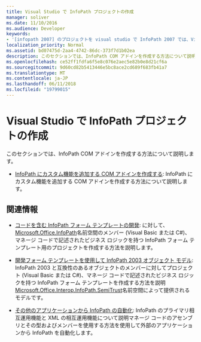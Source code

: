 ```yaml
---
title: Visual Studio で InfoPath プロジェクトの作成
manager: soliver
ms.date: 11/10/2016
ms.audience: Developer
keywords:
- '[infopath 2007] のプロジェクトを visual studio で InfoPath 2007 では、Visual Studio でプロジェクトを作成する作成します。'
localization_priority: Normal
ms.assetid: bd07475d-2aa4-4742-86dc-373f7d1b02ea
description: このセクションでは、InfoPath COM アドインを作成する方法について説明します。
ms.openlocfilehash: ce52ff1fdfa6f5e8c076e2aec5e82b0e8d21cf6a
ms.sourcegitcommit: 9d60cd82b5413446e5bc8ace2cd689f683fb41a7
ms.translationtype: MT
ms.contentlocale: ja-JP
ms.lasthandoff: 06/11/2018
ms.locfileid: "19799015"
---
```

# <a name="creating-infopath-projects-in-visual-studio"></a>Visual Studio で InfoPath プロジェクトの作成

このセクションでは、InfoPath COM アドインを作成する方法について説明します。 

- [InfoPath にカスタム機能を追加する COM アドインを作成する](how-to-create-a-com-add-in-to-add-custom-features-to-infopath.md): InfoPath にカスタム機能を追加する COM アドインを作成する方法について説明します。
    
## <a name="related-sections"></a>関連情報

- [コードを含む InfoPath フォーム テンプレートの開発](http://msdn.microsoft.com/library/b43ada73-349d-498f-a8bb-e8fd5020d207%28Office.15%29.aspx): に対して、 [Microsoft.Office.InfoPath](https://msdn.microsoft.com/library/Microsoft.Office.InfoPath.aspx)名前空間のメンバー (Visual Basic または C#)、マネージ コードで記述されたビジネス ロジックを持つ InfoPath フォーム テンプレート用のプロジェクトを作成する方法を説明します。 
    
- [開発フォーム テンプレートを使用して InfoPath 2003 オブジェクト モデル](http://msdn.microsoft.com/library/c74cbcd0-4fe6-4eb7-a05c-f61e1868c42b%28Office.15%29.aspx): InfoPath 2003 と互換性のあるオブジェクトのメンバーに対してプロジェクト (Visual Basic または C#)、マネージ コードで記述されたビジネス ロジックを持つ InfoPath フォーム テンプレートを作成する方法を説明[Microsoft.Office.Interop.InfoPath.SemiTrust](https://msdn.microsoft.com/library/Microsoft.Office.Interop.InfoPath.SemiTrust.aspx)名前空間によって提供されるモデルです。 
    
- [その他のアプリケーションから InfoPath の自動化](automating-infopath-from-other-applications.md): InfoPath のプライマリ相互運用機能と XML の相互運用機能について説明マネージ コードのアセンブリとその型およびメンバーを使用する方法を使用して外部のアプリケーションから InfoPath を自動化します。
    

